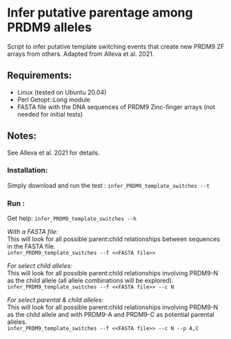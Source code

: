 # Infer putative parentage among PRDM9 alleles
Script to infer putative template switching events that create new PRDM9 ZF arrays from others. Adapted from Alleva et al. 2021. 

## Requirements:
* Linux (tested on Ubuntu 20.04)
* Perl Getopt::Long module
* FASTA file with the DNA sequences of PRDM9 Zinc-finger arrays (not needed for initial tests)
 
## Notes:
See Alleva et al. 2021 for details.

### Installation: 
Simply download and run the test : `infer_PRDM9_template_switches --t `

### Run :
Get help: 
`infer_PRDM9_template_switches --h`

*With a FASTA file:* <br/>
This will look for all possible parent:child relationships between sequences in the FASTA file. <br/>
`infer_PRDM9_template_switches --f <<FASTA file>>`

*For select child alleles:* <br/>
This will look for all possible parent:child relationships involving PRDM9-N as the child allele (all allele combinations will be explored).<br/>
`infer_PRDM9_template_switches --f <<FASTA file>> --c N`

*For select parental & child alleles:* <br/>
This will look for all possible parent:child relationships involving PRDM9-N as the child allele and with PRDM9-A and PRDM9-C as potential parental alleles.<br/>
`infer_PRDM9_template_switches --f <<FASTA file>> --c N --p A,C`
